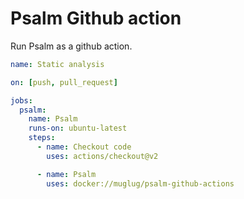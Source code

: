 # Psalm Github action

Run Psalm as a github action.

```yaml
name: Static analysis

on: [push, pull_request]

jobs:
  psalm:
    name: Psalm
    runs-on: ubuntu-latest
    steps:
      - name: Checkout code
        uses: actions/checkout@v2

      - name: Psalm
        uses: docker://muglug/psalm-github-actions

```
